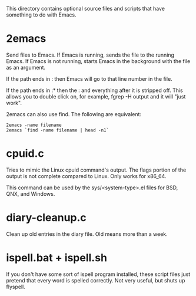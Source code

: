 This directory contains optional source files and scripts that have
something to do with Emacs.

# 2emacs

Send files to Emacs. If Emacs is running, sends the file to the
running Emacs. If Emacs is not running, starts Emacs in the
background with the file as an argument.

If the path ends in :<number> then Emacs will go to that line number
in the file.

If the path ends in :* then the : and everything after it is stripped
off. This allows you to double click on, for example, fgrep -H output
and it will "just work".

2emacs can also use find. The following are equivalent:

    2emacs -name filename
    2emacs `find -name filename | head -n1`

# cpuid.c

Tries to mimic the Linux cpuid command's output. The flags portion of
the output is not complete compared to Linux. Only works for x86_64.

This command can be used by the sys/\<system-type\>.el files for BSD,
QNX, and Windows.

# diary-cleanup.c

Clean up old entries in the diary file. Old means more than a week.

# ispell.bat + ispell.sh

If you don't have some sort of ispell program installed, these script
files just pretend that every word is spelled correctly. Not very
useful, but shuts up flyspell.
